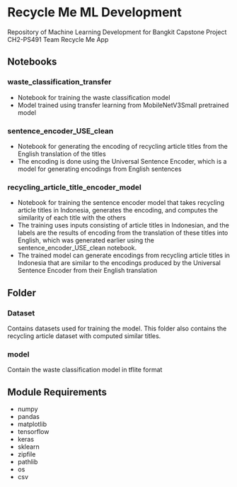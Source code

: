 # Recycle Me ML Development

Repository of Machine Learning Development for Bangkit Capstone Project CH2-PS491 Team Recycle Me App

## Notebooks

### waste_classification_transfer

- Notebook for training the waste classification model
- Model trained using transfer learning from MobileNetV3Small pretrained model

### sentence_encoder_USE_clean

- Notebook for generating the encoding of recycling article titles from the English translation of the titles
- The encoding is done using the Universal Sentence Encoder, which is a model for generating encodings from English sentences

### recycling_article_title_encoder_model

- Notebook for training the sentence encoder model that takes recycling article titles in Indonesia, generates the encoding, and computes the similarity of each title with the others
- The training uses inputs consisting of article titles in Indonesian, and the labels are the results of encoding from the translation of these titles into English, which was generated earlier using the sentence_encoder_USE_clean notebook.
- The trained model can generate encodings from recycling article titles in Indonesia that are similar to the encodings produced by the Universal Sentence Encoder from their English translation

## Folder

### Dataset

Contains datasets used for training the model. This folder also contains the recycling article dataset with computed similar titles.

### model

Contain the waste classification model in tflite format

## Module Requirements

- numpy
- pandas
- matplotlib
- tensorflow
- keras
- sklearn
- zipfile
- pathlib
- os
- csv
